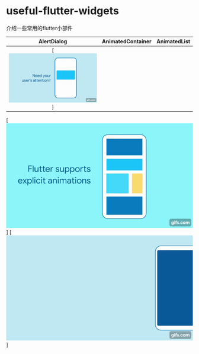 # useful-flutter-widgets
介绍一些常用的flutter小部件


|AlertDialog	|AnimatedContainer		|AnimatedList		|
|:------------:|:------------:|:-------------:|
|	[![](https://github.com/Jackycai23237/useful-flutter-widgets/blob/main/gif/AlertDialog.gif)]
[![](https://github.com/Jackycai23237/useful-flutter-widgets/blob/main/gif/AnimatedContainer.gif)]
[![](https://github.com/Jackycai23237/useful-flutter-widgets/blob/main/gif/AnimatedList.gif)]

